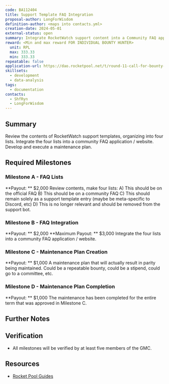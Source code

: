 ```yaml
---
code: BA112404
title: Support Template FAQ Integration
proposal-author: LongForWisdom
definition-author: <maps into contacts.yml>
creation-date: 2024-05-01
external-status: open
summary: Integrate RocketWatch support content into a Community FAQ application / website.
reward: <Min and max reward FOR INDIVIDUAL BOUNTY HUNTER>
  unit: RPL
  max: 333.33
  min: 333.33
repeatable: false
application-url: https://dao.rocketpool.net/t/round-11-call-for-bounty-applications-deadline-is-april-7/2776/6
skillsets:
  - development
  - data-analysis
tags: 
  - documentation
contacts:
  - ShfRyn
  - LongForWisdom
---
```


## Summary 
Review the contents of RocketWatch support templates, organizing into four lists. Integrate the four lists into a community FAQ application / website. Develop and execute a maintenance plan.

## Required Milestones

### Milestone A - FAQ Lists
**Payout: ** $2,000
Review contents, make four lists:
A) This should be on the official FAQ
B) This should be on a community FAQ
C) This should remain solely as a support template entry (maybe be meta-specific to Discord, etc)
D) This is no longer relevant and should be removed from the support bot.

### Milestone B - FAQ Integration
**Payout: ** $2,000
**Maximum Payout: ** $3,000
Integrate the four lists into a community FAQ application / website.

### Milestone C - Maintenance Plan Creation
**Payout: ** $1,000
A maintenance plan that will actually result in parity being maintained. Could be a repeatable bounty, could be a stipend, could go to a committee, etc. 

### Milestone D - Maintenance Plan Completion
**Payout: ** $1,000
The maintenance has been completed for the entire term that was approved in Milestone C.

## Further Notes

## Verification
*  All milestones will be verified by at least five members of the GMC.

## Resources
* [Rocket Pool Guides](https://docs.rocketpool.net/guides/)